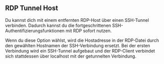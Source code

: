 ## RDP Tunnel Host

Du kannst dich mit einem entfernten RDP-Host über einen SSH-Tunnel verbinden. Dadurch kannst du die fortgeschrittenen SSH-Authentifizierungsfunktionen mit RDP sofort nutzen.

Wenn du diese Option wählst, wird die Hostadresse in der RDP-Datei durch den gewählten Hostnamen der SSH-Verbindung ersetzt. Bei der ersten Verbindung wird ein SSH-Tunnel aufgebaut und der RDP-Client verbindet sich stattdessen über localhost mit der getunnelten Verbindung. 
